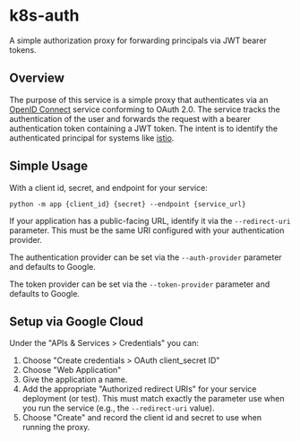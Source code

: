 # k8s-auth
A simple authorization proxy for forwarding principals via JWT bearer tokens.

## Overview

The purpose of this service is a simple proxy that authenticates via an [OpenID Connect](https://openid.net/connect/) service conforming to OAuth 2.0. The service
tracks the authentication of the user and forwards the request with a bearer
authentication token containing a JWT token. The intent is to identify the
authenticated principal for systems like [istio](http://istio.io).

## Simple Usage

With a client id, secret, and endpoint for your service:

```
python -m app {client_id} {secret} --endpoint {service_url}
```

If your application has a public-facing URL, identify it via the `--redirect-uri` parameter. This must be the same URI configured with your authentication provider.

The authentication provider can be set via the `--auth-provider` parameter and defaults to Google.

The token provider can be set via the `--token-provider` parameter and defaults to Google.

## Setup via Google Cloud

Under the "APIs & Services > Credentials" you can:

 1. Choose "Create credentials > OAuth client_secret ID"
 1. Choose "Web Application"
 1. Give the application a name.
 1. Add the appropriate "Authorized redirect URIs" for your service deployment (or test). This must match exactly the parameter use when you run the service (e.g., the `--redirect-uri` value).
 1. Choose "Create" and record the client id and secret to use when running the proxy.
